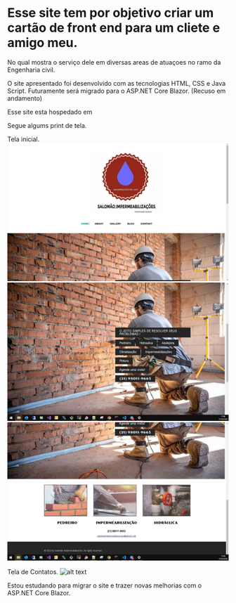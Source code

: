 # Esse site tem por objetivo criar um cartão de front end para um cliete e amigo meu. 

No qual mostra o serviço dele em diversas areas de atuaçoes no ramo da Engenharia civil.

O site apresentado foi desenvolvido com as tecnologias HTML, CSS e Java Script. Futuramente será migrado para o ASP.NET Core Blazor. (Recuso em andamento)


Esse site esta hospedado em 

Segue algums print de tela. 

Tela inicial.
![alt text](https://github.com/GeovaneJorge/Salomao/blob/main/images/Img1.JPG)
![alt text](https://github.com/GeovaneJorge/Salomao/blob/main/images/Img2.JPG)
![alt text](https://github.com/GeovaneJorge/Salomao/blob/main/images/Img3.JPG)

Tela de Contatos.
![alt text](https://github.com/GeovaneJorge/Salomao/blob/main/images/Img4.JP4)

Estou estudando para migrar o site e trazer novas melhorias com o ASP.NET Core Blazor.
